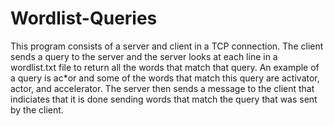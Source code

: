 # Wordlist-Queries

This program consists of a server and client in a TCP connection. The client sends a query to the server and the server looks at each line in a wordlist.txt file to return all the words 
that match that query. An example of a query is ac*or and some of the words that match this query are activator, actor, and accelerator. The server then sends a message to the client that indiciates that it is done sending words that match the query that was sent by the client. 
